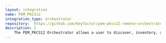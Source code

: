 ```yaml
---
layout: integration
name: PEM_PKCS12
integration_type: orchestrator
repository:  https://github.com/Keyfactor/pem-pkcs12-remote-orchestrator
description: |
    The PEM_PKCS12 Orchestrator allows a user to discover, inventory, and manage (both add and remove) PEM and PKCS12 based certificate stores on both Windows and Linux servers. The communication between the orchestrator agent and the server being orchestrated is handled using SSH for Linux orchestrated servers and WinRM for Windows orchestrated servers.
---
```

